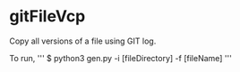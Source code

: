 # gitFileVcp
Copy all versions of a file using GIT log.

To run,
'''
$ python3 gen.py -i [fileDirectory] -f [fileName]
'''
